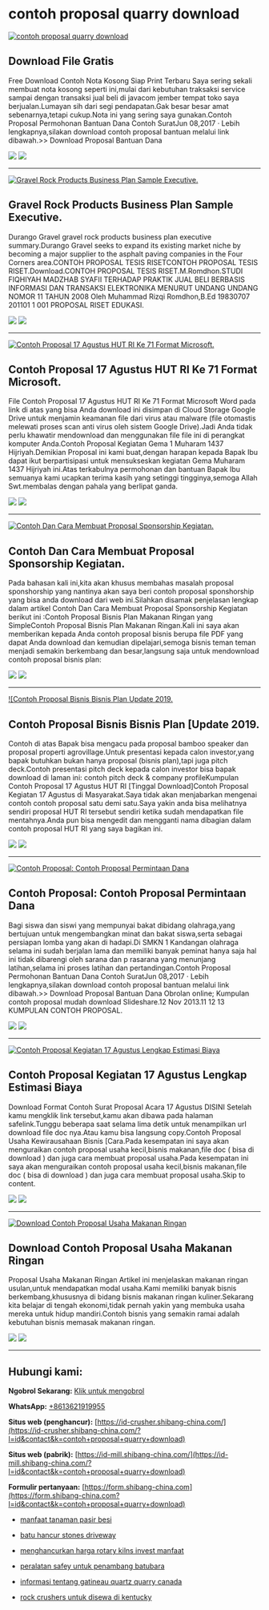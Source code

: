 # contoh proposal quarry download

<a href="https://swt.shibang-china.com/?l=id&img&k=contoh+proposal+quarry+download" target="_blank">![contoh proposal quarry download](http://static.shibang-china.com/all-800x300/1381.jpg)</a>

## Download File Gratis
Free Download Contoh Nota Kosong Siap Print Terbaru Saya sering sekali membuat nota kosong seperti ini,mulai dari kebutuhan traksaksi service sampai dengan transaksi jual beli di javacom jember tempat toko saya berjualan.Lumayan sih dari segi pendapatan.Gak besar besar amat sebenarnya,tetapi cukup.Nota ini yang sering saya gunakan.Contoh Proposal Permohonan Bantuan Dana Contoh SuratJun 08,2017 · Lebih lengkapnya,silakan download contoh proposal bantuan melalui link dibawah.>> Download Proposal Bantuan Dana


<a href="https://whatsapp.shibangsoft.com/WhatsApp.php" target="_blank" title="WhatsApp">![](http://static.shibang-china.com/icon/whatsapp.png)</a> <a href="https://swt.shibang-china.com/?l=id&icon&k=contoh+proposal+quarry+download" target="_blank">![](http://static.shibang-china.com/icon/chat-id.png)</a>

---

<a href="https://swt.shibang-china.com/?l=id&img&k=contoh+proposal+quarry+download" target="_blank">![Gravel Rock Products Business Plan Sample Executive.](http://static.shibang-china.com/all-800x300/163.jpg)</a>

## Gravel Rock Products Business Plan Sample Executive.
Durango Gravel gravel rock products business plan executive summary.Durango Gravel seeks to expand its existing market niche by becoming a major supplier to the asphalt paving companies in the Four Corners area.CONTOH PROPOSAL TESIS RISETCONTOH PROPOSAL TESIS RISET.Download.CONTOH PROPOSAL TESIS RISET.M.Romdhon.STUDI FIQHIYAH MADZHAB SYAFII TERHADAP PRAKTIK JUAL BELI BERBASIS INFORMASI DAN TRANSAKSI ELEKTRONIKA MENURUT UNDANG UNDANG NOMOR 11 TAHUN 2008 Oleh Muhammad Rizqi Romdhon,B.Ed 19830707 201101 1 001 PROPOSAL RISET EDUKASI.


<a href="https://whatsapp.shibangsoft.com/WhatsApp.php" target="_blank" title="WhatsApp">![](http://static.shibang-china.com/icon/whatsapp.png)</a> <a href="https://swt.shibang-china.com/?l=id&icon&k=contoh+proposal+quarry+download" target="_blank">![](http://static.shibang-china.com/icon/chat-id.png)</a>

---

<a href="https://swt.shibang-china.com/?l=id&img&k=contoh+proposal+quarry+download" target="_blank">![Contoh Proposal 17 Agustus HUT RI Ke 71 Format Microsoft.](http://static.shibang-china.com/all-800x300/221.jpg)</a>

## Contoh Proposal 17 Agustus HUT RI Ke 71 Format Microsoft.
File Contoh Proposal 17 Agustus HUT RI Ke 71 Format Microsoft Word pada link di atas yang bisa Anda download ini disimpan di Cloud Storage Google Drive untuk menjamin keamanan file dari virus atau malware (file otomastis melewati proses scan anti virus oleh sistem Google Drive).Jadi Anda tidak perlu khawatir mendownload dan menggunakan file file ini di perangkat komputer Anda.Contoh Proposal Kegiatan Gema 1 Muharam 1437 Hijriyah.Demikian Proposal ini kami buat,dengan harapan kepada Bapak Ibu dapat ikut berpartisipasi untuk mensukseskan kegiatan Gema Muharam 1437 Hijriyah ini.Atas terkabulnya permohonan dan bantuan Bapak Ibu semuanya kami ucapkan terima kasih yang setinggi tingginya,semoga Allah Swt.membalas dengan pahala yang berlipat ganda.


<a href="https://whatsapp.shibangsoft.com/WhatsApp.php" target="_blank" title="WhatsApp">![](http://static.shibang-china.com/icon/whatsapp.png)</a> <a href="https://swt.shibang-china.com/?l=id&icon&k=contoh+proposal+quarry+download" target="_blank">![](http://static.shibang-china.com/icon/chat-id.png)</a>

---

<a href="https://swt.shibang-china.com/?l=id&img&k=contoh+proposal+quarry+download" target="_blank">![Contoh Dan Cara Membuat Proposal Sponsorship Kegiatan.](http://static.shibang-china.com/all-800x300/1162.jpg)</a>

## Contoh Dan Cara Membuat Proposal Sponsorship Kegiatan.
Pada bahasan kali ini,kita akan khusus membahas masalah proposal sponshorship yang nantinya akan saya beri contoh proposal sponshorship yang bisa anda download dari web ini.Silahkan disamak penjelasan lengkap dalam artikel Contoh Dan Cara Membuat Proposal Sponsorship Kegiatan berikut ini :Contoh Proposal Bisnis Plan Makanan Ringan yang SimpleContoh Proposal Bisnis Plan Makanan Ringan.Kali ini saya akan memberikan kepada Anda contoh proposal bisnis berupa file PDF yang dapat Anda download dan kemudian dipelajari,semoga bisnis teman teman menjadi semakin berkembang dan besar,langsung saja untuk mendownload contoh proposal bisnis plan:


<a href="https://whatsapp.shibangsoft.com/WhatsApp.php" target="_blank" title="WhatsApp">![](http://static.shibang-china.com/icon/whatsapp.png)</a> <a href="https://swt.shibang-china.com/?l=id&icon&k=contoh+proposal+quarry+download" target="_blank">![](http://static.shibang-china.com/icon/chat-id.png)</a>

---

<a href="https://swt.shibang-china.com/?l=id&img&k=contoh+proposal+quarry+download" target="_blank">![Contoh Proposal Bisnis Bisnis Plan [Update 2019.](http://static.shibang-china.com/all-800x300/1128.jpg)</a>

## Contoh Proposal Bisnis Bisnis Plan [Update 2019.
Contoh di atas Bapak bisa mengacu pada proposal bamboo speaker dan proposal properti agrovillage.Untuk presentasi kepada calon investor,yang bapak butuhkan bukan hanya proposal (bisnis plan),tapi juga pitch deck.Contoh presentasi pitch deck kepada calon investor bisa bapak download di laman ini: contoh pitch deck & company profileKumpulan Contoh Proposal 17 Agustus HUT RI [Tinggal Download]Contoh Proposal Kegiatan 17 Agustus di Masyarakat.Saya tidak akan menjabarkan mengenai contoh contoh proposal satu demi satu.Saya yakin anda bisa melihatnya sendiri proposal HUT RI tersebut sendiri ketika sudah mendapatkan file mentahnya.Anda pun bisa mengedit dan mengganti nama dibagian dalam contoh proposal HUT RI yang saya bagikan ini.


<a href="https://whatsapp.shibangsoft.com/WhatsApp.php" target="_blank" title="WhatsApp">![](http://static.shibang-china.com/icon/whatsapp.png)</a> <a href="https://swt.shibang-china.com/?l=id&icon&k=contoh+proposal+quarry+download" target="_blank">![](http://static.shibang-china.com/icon/chat-id.png)</a>

---

<a href="https://swt.shibang-china.com/?l=id&img&k=contoh+proposal+quarry+download" target="_blank">![Contoh Proposal: Contoh Proposal Permintaan Dana](http://static.shibang-china.com/all-800x300/129.jpg)</a>

## Contoh Proposal: Contoh Proposal Permintaan Dana
Bagi siswa dan siswi yang mempunyai bakat dibidang olahraga,yang bertujuan untuk mengembangkan minat dan bakat siswa,serta sebagai persiapan lomba yang akan di hadapi.Di SMKN 1 Kandangan olahraga selama ini sudah berjalan lama dan memiliki banyak peminat hanya saja hal ini tidak dibarengi oleh sarana dan p rasarana yang menunjang latihan,selama ini proses latihan dan pertandingan.Contoh Proposal Permohonan Bantuan Dana Contoh SuratJun 08,2017 · Lebih lengkapnya,silakan download contoh proposal bantuan melalui link dibawah.>> Download Proposal Bantuan Dana Obrolan online; Kumpulan contoh proposal mudah download Slideshare.12 Nov 2013.11 12 13 KUMPULAN CONTOH PROPOSAL.


<a href="https://whatsapp.shibangsoft.com/WhatsApp.php" target="_blank" title="WhatsApp">![](http://static.shibang-china.com/icon/whatsapp.png)</a> <a href="https://swt.shibang-china.com/?l=id&icon&k=contoh+proposal+quarry+download" target="_blank">![](http://static.shibang-china.com/icon/chat-id.png)</a>

---

<a href="https://swt.shibang-china.com/?l=id&img&k=contoh+proposal+quarry+download" target="_blank">![Contoh Proposal Kegiatan 17 Agustus Lengkap Estimasi Biaya](http://static.shibang-china.com/all-800x300/1168.jpg)</a>

## Contoh Proposal Kegiatan 17 Agustus Lengkap Estimasi Biaya
Download Format Contoh Surat Proposal Acara 17 Agustus DISINI Setelah kamu mengklik link tersebut,kamu akan dibawa pada halaman safelink.Tunggu beberapa saat selama lima detik untuk menampilkan url download file doc nya.Atau kamu bisa langsung copy.Contoh Proposal Usaha Kewirausahaan Bisnis [Cara.Pada kesempatan ini saya akan menguraikan contoh proposal usaha kecil,bisnis makanan,file doc ( bisa di download ) dan juga cara membuat proposal usaha.Pada kesempatan ini saya akan menguraikan contoh proposal usaha kecil,bisnis makanan,file doc ( bisa di download ) dan juga cara membuat proposal usaha.Skip to content.


<a href="https://whatsapp.shibangsoft.com/WhatsApp.php" target="_blank" title="WhatsApp">![](http://static.shibang-china.com/icon/whatsapp.png)</a> <a href="https://swt.shibang-china.com/?l=id&icon&k=contoh+proposal+quarry+download" target="_blank">![](http://static.shibang-china.com/icon/chat-id.png)</a>

---

<a href="https://swt.shibang-china.com/?l=id&img&k=contoh+proposal+quarry+download" target="_blank">![Download Contoh Proposal Usaha Makanan Ringan](http://static.shibang-china.com/all-800x300/694.jpg)</a>

## Download Contoh Proposal Usaha Makanan Ringan
Proposal Usaha Makanan Ringan Artikel ini menjelaskan makanan ringan usulan,untuk mendapatkan modal usaha.Kami memiliki banyak bisnis berkembang,khususnya di bidang bisnis makanan ringan kuliner.Sekarang kita belajar di tengah ekonomi,tidak pernah yakin yang membuka usaha mereka untuk hidup mandiri.Contoh bisnis yang semakin ramai adalah kebutuhan bisnis memasak makanan ringan.

<a href="https://whatsapp.shibangsoft.com/WhatsApp.php" target="_blank" title="WhatsApp">![](http://static.shibang-china.com/icon/whatsapp.png)</a> <a href="https://swt.shibang-china.com/?l=id&icon&k=contoh+proposal+quarry+download" target="_blank">![](http://static.shibang-china.com/icon/chat-id.png)</a>

---
## Hubungi kami:

**Ngobrol Sekarang:** [Klik untuk mengobrol](https://swt.shibang-china.com?l=id&contact&k=contoh+proposal+quarry+download)

**WhatsApp:**  [+8613621919955](https://whatsapp.shibangsoft.com/WhatsApp.php)

**Situs web (penghancur):** [https://id-crusher.shibang-china.com/](https://id-crusher.shibang-china.com/?l=id&contact&k=contoh+proposal+quarry+download)

**Situs web (pabrik):** [https://id-mill.shibang-china.com/](https://id-mill.shibang-china.com/?l=id&contact&k=contoh+proposal+quarry+download)

**Formulir pertanyaan:** [https://form.shibang-china.com](https://form.shibang-china.com?l=id&contact&k=contoh+proposal+quarry+download)

* [manfaat tanaman pasir besi](../15/manfaat%20tanaman%20pasir%20besi.md)

* [batu hancur stones driveway](../14/batu%20hancur%20stones%20driveway.md)

* [menghancurkan harga rotary kilns invest manfaat](../13/menghancurkan%20harga%20rotary%20kilns%20invest%20manfaat.md)

* [peralatan safey untuk penambang batubara](../13/peralatan%20safey%20untuk%20penambang%20batubara.md)

* [informasi tentang gatineau quartz quarry canada](../13/informasi%20tentang%20gatineau%20quartz%20quarry%20canada.md)

* [rock crushers untuk disewa di kentucky](../15/rock%20crushers%20untuk%20disewa%20di%20kentucky.md)